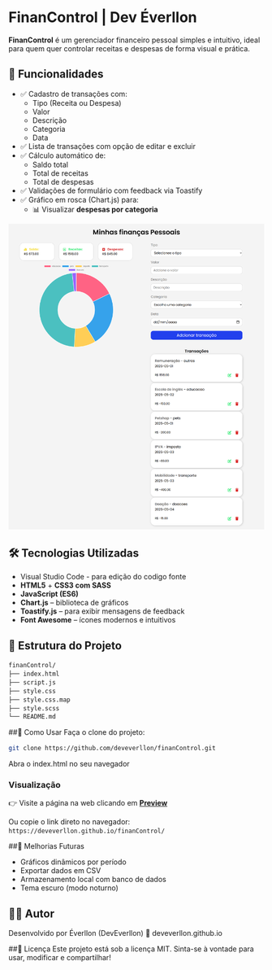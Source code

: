 # FinanControl | Dev Éverllon
**FinanControl** é um gerenciador financeiro pessoal simples e intuitivo, ideal para quem quer controlar receitas e despesas de forma visual e prática.

## 🧩 Funcionalidades

- ✅ Cadastro de transações com:
  - Tipo (Receita ou Despesa)
  - Valor
  - Descrição
  - Categoria
  - Data
- ✅ Lista de transações com opção de editar e excluir
- ✅ Cálculo automático de:
  - Saldo total
  - Total de receitas
  - Total de despesas
- ✅ Validações de formulário com feedback via Toastify
- ✅ Gráfico em rosca (Chart.js) para:
  - 📊 Visualizar **despesas por categoria**

![Preview do projeto](preview-finanControl.png)

## 🛠️ Tecnologias Utilizadas

- Visual Studio Code - para edição do codigo fonte
- **HTML5** + **CSS3 com SASS**
- **JavaScript (ES6)**
- **Chart.js** – biblioteca de gráficos
- **Toastify.js** – para exibir mensagens de feedback
- **Font Awesome** – ícones modernos e intuitivos


## 📁 Estrutura do Projeto

```bash
finanControl/
├── index.html
├── script.js
├── style.css
├── style.css.map
├── style.scss
└── README.md
````

##🚀 Como Usar
Faça o clone do projeto:

```bash
git clone https://github.com/deveverllon/finanControl.git
```
Abra o index.html no seu navegador

### Visualização

👉 Visite a página na web clicando em <a href="https://deveverllon.github.io/finanControl/" target="_blanck"><strong>Preview</strong></a>

Ou copie o link direto no navegador:  
`https://deveverllon.github.io/finanControl/`

##📌 Melhorias Futuras
 - Gráficos dinâmicos por período
 - Exportar dados em CSV
 - Armazenamento local com banco de dados
 - Tema escuro (modo noturno)

## 👨‍💻 Autor
Desenvolvido por Éverllon (DevEverllon)
🔗 deveverllon.github.io

##📝 Licença
Este projeto está sob a licença MIT. Sinta-se à vontade para usar, modificar e compartilhar!
